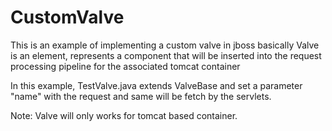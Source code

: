 # CustomValve

This is an example of implementing a custom valve in jboss basically Valve is an element, represents a component that will be inserted into the request processing pipeline for the associated tomcat container

In this example, TestValve.java extends ValveBase and set a parameter "name" with the request and same will be fetch by the servlets. 

Note: Valve will only works for tomcat based container. 


